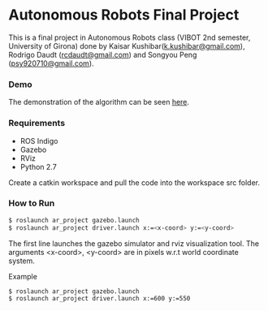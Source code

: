 
# Autonomous Robots Final Project

This is a final project in Autonomous Robots class (VIBOT 2nd semester, University of Girona) done by Kaisar Kushibar(k.kushibar@gmail.com), Rodrigo Daudt (rcdaudt@gmail.com) and Songyou Peng (psy920710@gmail.com). 

### Demo
The demonstration of the algorithm can be seen [here].

### Requirements
* ROS Indigo
* Gazebo
* RViz
* Python 2.7

Create a catkin workspace and pull the code into the workspace src folder.

### How to Run
```sh
$ roslaunch ar_project gazebo.launch
$ roslaunch ar_project driver.launch x:=<x-coord> y:=<y-coord>
```
The first line launches the gazebo simulator and rviz visualization tool. The arguments \<x-coord\>, \<y-coord\> are in pixels w.r.t world coordinate system.

Example
```sh
$ roslaunch ar_project gazebo.launch
$ roslaunch ar_project driver.launch x:=600 y:=550
```



 [here]: <https://www.youtube.com/watch?v=5PaKWS52CIM>
